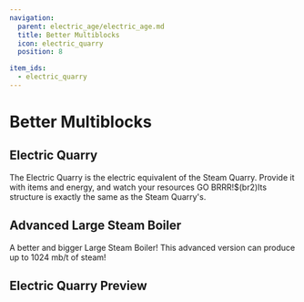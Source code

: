 ```yaml
---
navigation:
  parent: electric_age/electric_age.md
  title: Better Multiblocks
  icon: electric_quarry
  position: 8

item_ids:
  - electric_quarry
---
```


# Better Multiblocks

## Electric Quarry

<Recipe id="modern_industrialization:electric_age/machine/electric_quarry_asbl" />

The Electric Quarry is the electric equivalent of the Steam Quarry. Provide it with items and energy, and watch your resources GO BRRR!$(br2)Its structure is exactly the same as the Steam Quarry's.

## Advanced Large Steam Boiler

<Recipe id="modern_industrialization:electric_age/machine/advanced_large_steam_boiler_asbl" />

A better and bigger Large Steam Boiler! This advanced version can produce up to 1024 mb/t of steam!

## Electric Quarry Preview

<GameScene zoom="4"  interactive={true}>
  <ImportStructure src="../assets/structures/electric_quarry.snbt" />
</GameScene>
